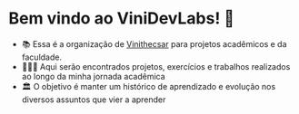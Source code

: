 <h1> Bem vindo ao ViniDevLabs! 🚀 </h1>

- 📚 Essa é a organização de [Vinithecsar](github.com/vinithecsar) para projetos acadêmicos e da faculdade.
- 👨🏽‍💻 Aqui serão encontrados projetos, exercícios e trabalhos realizados ao longo da minha jornada acadêmica
- 🏛️ O objetivo é manter um histórico de aprendizado e evolução nos diversos assuntos que vier a aprender
